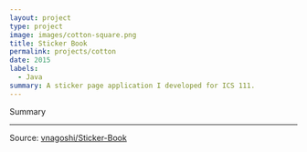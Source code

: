```yaml
---
layout: project
type: project
image: images/cotton-square.png
title: Sticker Book
permalink: projects/cotton
date: 2015
labels:
  - Java
summary: A sticker page application I developed for ICS 111.
---
```




Summary


<hr>
Source: <a href="https://github.com/vnagoshi/Sticker-Book"><i class="large github icon "></i>vnagoshi/Sticker-Book</a>

